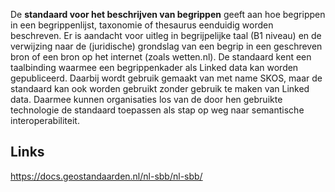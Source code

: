 De **standaard voor het beschrijven van begrippen** geeft aan hoe begrippen in een begrippenlijst, taxonomie of thesaurus eenduidig worden beschreven. Er is aandacht voor uitleg in begrijpelijke taal (B1 niveau) en de verwijzing naar de (juridische) grondslag van een begrip in een geschreven bron of een bron op het internet (zoals wetten.nl). De standaard kent een taalbinding waarmee een begrippenkader als Linked data kan worden gepubliceerd. Daarbij wordt gebruik gemaakt van met name SKOS, maar de standaard kan ook worden gebruikt zonder gebruik te maken van Linked data. Daarmee kunnen organisaties los van de door hen gebruikte technologie de standaard toepassen als stap op weg naar semantische interoperabiliteit.
## Links
https://docs.geostandaarden.nl/nl-sbb/nl-sbb/